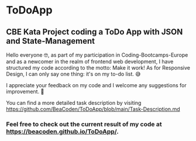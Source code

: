 # ToDoApp
## CBE Kata Project coding a ToDo App with JSON and State-Management

Hello everyone 🤓, 
as part of my participation in Coding-Bootcamps-Europe and as a newcomer in the realm of frontend web development, 
I have structured my code according to the motto: Make it work! 
As for Responsive Design, I can only say one thing: it's on my to-do list. 😅

I appreciate your feedback on my code and I welcome any suggestions for improvement. 🙏

You can find a more detailed task description by visiting https://github.com/BeaCoden/ToDoApp/blob/main/Task-Description.md

### Feel free to check out the current result of my code at https://beacoden.github.io/ToDoApp/.


